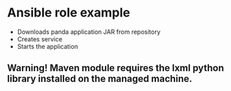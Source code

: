 # Ansible role example

- Downloads panda application JAR from repository
- Creates service 
- Starts the application

## Warning! Maven module requires the lxml python library installed on the managed machine.